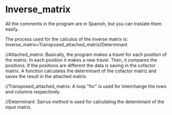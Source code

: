 # Inverse_matrix

All the comments in the program are in Spanish, but you can traslate them easily.

The process used for the calculus of the inverse matrix is: Inverse_matrix=Transposed_attached_matriz/Determinant

//Attached_matrix:
Basically, the program makes a travel for each position of the matrix. In each position it makes a new travel. Then, it compares the positions. If the positions are different the data is saving in the cofactor matrix. A function calculates the determinant of the cofactor matriz and saves the result in the attached matrix. 

//Transposed_attached_matrix:
A loop "for" is used for interchange the rows and columns respectively.

//Determinant:
Sarrus method is used for calculating the determinant of the input matrix.
